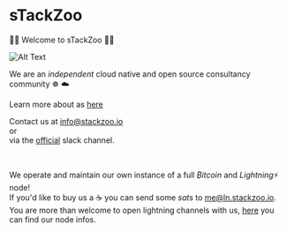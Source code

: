 # sTackZoo


🦍🐘 Welcome to sTackZoo 🦘🐅


![Alt Text](https://media.giphy.com/media/WTO8QA0mX2Cfw5vhkp/giphy.gif)

We are an *independent* cloud native and open source consultancy community ☸ ☁️

Learn more about as <a href="https://www.stackzoo.io/about">here</a>

Contact us at info@stackzoo.io
</br>
or
</br>
via the <a href="https://stackzoo.slack.com">official</a> slack channel.

</br>

We operate and maintain our own instance of a full *₿itcoin* and *Lightning*⚡ node!  
If you'd like to buy us a ☕ you can send some *sats* to me@ln.stackzoo.io.  
You are more than welcome to open lightning channels with us, [here](https://amboss.space/node/0356db1a21dbecf14c3a3781719c9c9c4e1eee3826b67a34619c7dbe34bcafaf96) you can find our node infos.


